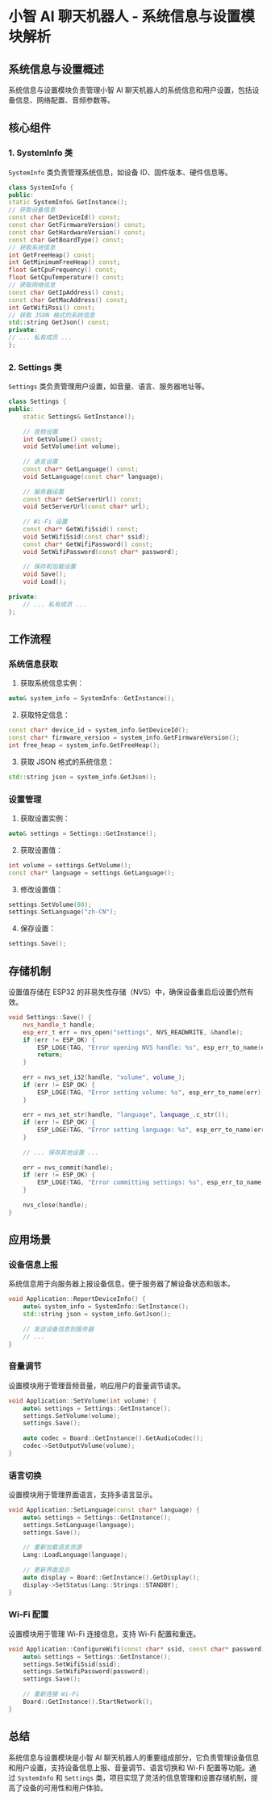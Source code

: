 # 小智 AI 聊天机器人 - 系统信息与设置模块解析

## 系统信息与设置概述

系统信息与设置模块负责管理小智 AI 聊天机器人的系统信息和用户设置，包括设备信息、网络配置、音频参数等。

## 核心组件

### 1. SystemInfo 类

`SystemInfo` 类负责管理系统信息，如设备 ID、固件版本、硬件信息等。 

```cpp
class SystemInfo {
public:
static SystemInfo& GetInstance();
// 获取设备信息
const char GetDeviceId() const;
const char GetFirmwareVersion() const;
const char GetHardwareVersion() const;
const char GetBoardType() const;
// 获取系统信息
int GetFreeHeap() const;
int GetMinimumFreeHeap() const;
float GetCpuFrequency() const;
float GetCpuTemperature() const;
// 获取网络信息
const char GetIpAddress() const;
const char GetMacAddress() const;
int GetWifiRssi() const;
// 获取 JSON 格式的系统信息
std::string GetJson() const;
private:
// ... 私有成员 ...
};
```

### 2. Settings 类

`Settings` 类负责管理用户设置，如音量、语言、服务器地址等。

```cpp
class Settings {
public:
    static Settings& GetInstance();
    
    // 音频设置
    int GetVolume() const;
    void SetVolume(int volume);
    
    // 语言设置
    const char* GetLanguage() const;
    void SetLanguage(const char* language);
    
    // 服务器设置
    const char* GetServerUrl() const;
    void SetServerUrl(const char* url);
    
    // Wi-Fi 设置
    const char* GetWifiSsid() const;
    void SetWifiSsid(const char* ssid);
    const char* GetWifiPassword() const;
    void SetWifiPassword(const char* password);
    
    // 保存和加载设置
    void Save();
    void Load();
    
private:
    // ... 私有成员 ...
};
```

## 工作流程

### 系统信息获取

1. 获取系统信息实例：

```cpp
auto& system_info = SystemInfo::GetInstance();
```

2. 获取特定信息：

```cpp
const char* device_id = system_info.GetDeviceId();
const char* firmware_version = system_info.GetFirmwareVersion();
int free_heap = system_info.GetFreeHeap();
```

3. 获取 JSON 格式的系统信息：

```cpp
std::string json = system_info.GetJson();
```

### 设置管理

1. 获取设置实例：

```cpp
auto& settings = Settings::GetInstance();
```

2. 获取设置值：

```cpp
int volume = settings.GetVolume();
const char* language = settings.GetLanguage();
```

3. 修改设置值：

```cpp
settings.SetVolume(80);
settings.SetLanguage("zh-CN");
```

4. 保存设置：

```cpp
settings.Save();
```

## 存储机制

设置值存储在 ESP32 的非易失性存储（NVS）中，确保设备重启后设置仍然有效。

```cpp
void Settings::Save() {
    nvs_handle_t handle;
    esp_err_t err = nvs_open("settings", NVS_READWRITE, &handle);
    if (err != ESP_OK) {
        ESP_LOGE(TAG, "Error opening NVS handle: %s", esp_err_to_name(err));
        return;
    }
    
    err = nvs_set_i32(handle, "volume", volume_);
    if (err != ESP_OK) {
        ESP_LOGE(TAG, "Error setting volume: %s", esp_err_to_name(err));
    }
    
    err = nvs_set_str(handle, "language", language_.c_str());
    if (err != ESP_OK) {
        ESP_LOGE(TAG, "Error setting language: %s", esp_err_to_name(err));
    }
    
    // ... 保存其他设置 ...
    
    err = nvs_commit(handle);
    if (err != ESP_OK) {
        ESP_LOGE(TAG, "Error committing settings: %s", esp_err_to_name(err));
    }
    
    nvs_close(handle);
}
```

## 应用场景

### 设备信息上报

系统信息用于向服务器上报设备信息，便于服务器了解设备状态和版本。

```cpp
void Application::ReportDeviceInfo() {
    auto& system_info = SystemInfo::GetInstance();
    std::string json = system_info.GetJson();
    
    // 发送设备信息到服务器
    // ...
}
```

### 音量调节

设置模块用于管理音频音量，响应用户的音量调节请求。

```cpp
void Application::SetVolume(int volume) {
    auto& settings = Settings::GetInstance();
    settings.SetVolume(volume);
    settings.Save();
    
    auto codec = Board::GetInstance().GetAudioCodec();
    codec->SetOutputVolume(volume);
}
```

### 语言切换

设置模块用于管理界面语言，支持多语言显示。

```cpp
void Application::SetLanguage(const char* language) {
    auto& settings = Settings::GetInstance();
    settings.SetLanguage(language);
    settings.Save();
    
    // 重新加载语言资源
    Lang::LoadLanguage(language);
    
    // 更新界面显示
    auto display = Board::GetInstance().GetDisplay();
    display->SetStatus(Lang::Strings::STANDBY);
}
```

### Wi-Fi 配置

设置模块用于管理 Wi-Fi 连接信息，支持 Wi-Fi 配置和重连。

```cpp
void Application::ConfigureWifi(const char* ssid, const char* password) {
    auto& settings = Settings::GetInstance();
    settings.SetWifiSsid(ssid);
    settings.SetWifiPassword(password);
    settings.Save();
    
    // 重新连接 Wi-Fi
    Board::GetInstance().StartNetwork();
}
```

## 总结

系统信息与设置模块是小智 AI 聊天机器人的重要组成部分，它负责管理设备信息和用户设置，支持设备信息上报、音量调节、语言切换和 Wi-Fi 配置等功能。通过 `SystemInfo` 和 `Settings` 类，项目实现了灵活的信息管理和设置存储机制，提高了设备的可用性和用户体验。
